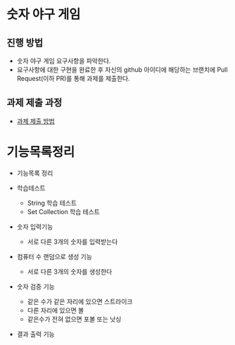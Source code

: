 # 숫자 야구 게임
## 진행 방법
* 숫자 야구 게임 요구사항을 파악한다.
* 요구사항에 대한 구현을 완료한 후 자신의 github 아이디에 해당하는 브랜치에 Pull Request(이하 PR)를 통해 과제를 제출한다.

## 과제 제출 과정
* [과제 제출 방법](https://github.com/next-step/nextstep-docs/tree/master/precourse)

# 기능목록정리

- 기능목록 정리
- 학습테스트
  - String 학습 테스트
  - Set Collection 학습 테스트

- 숫자 입력기능
  - 서로 다른 3개의 숫자를 입력받는다
- 컴퓨터 수 랜덤으로 생성 기능
  - 서로 다른 3개의 숫자를 생성한다
- 숫자 검증 기능
  - 같은 수가 같은 자리에 있으면 스트라이크
  - 다른 자리에 있으면 볼
  - 같은수가 전혀 없으면 포볼 또는 낫싱
- 결과 출력 기능
